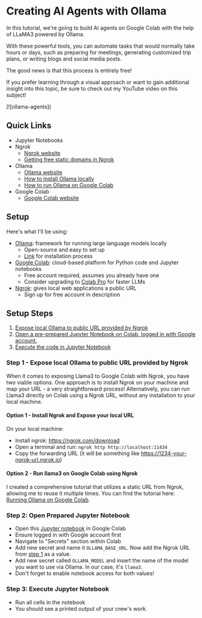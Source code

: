 # Creating AI Agents with Ollama

In this tutorial, we're going to build AI agents on Google Colab with the help of LLaMA3 powered by Ollama. 

With these powerful tools, you can automate tasks that would normally take hours or days, such as preparing for meetings, generating customized trip plans, or writing blogs and social media posts. 

The good news is that this process is entirely free!

If you prefer learning through a visual approach or want to gain additional insight into this topic, be sure to check out my YouTube video on this subject!

[![ollama-agents](

## Quick Links

* Jupyter Notebooks
* Ngrok
	* [Ngrok website](https://ngrok.com/)
	* [Getting free static domains in Ngrok](https://ngrok.com/blog-post/free-static-domains-ngrok-users)
* Ollama
	* [Ollama website](https://ollama.com/)
	* [How to install Ollama locally](/ollama/install-ollama/README.md)
    * [How to run Ollama on Google Colab](/ollama/ollama-on-colab/README.md)
* Google Colab
	* [Google Colab website](https://colab.research.google.com/)

## Setup

Here's what I'll be using:

* [Ollama](https://ollama.com/): framework for running large language models locally
	+ Open-source and easy to set up
	+ [Link]((/ollama/install-ollama/README.md)) for installation process
* [Google Colab](https://colab.research.google.com/): cloud-based platform for Python code and Jupyter notebooks
	+ Free account required, assumes you already have one
	+ Consider upgrading to [Colab Pro](https://colab.research.google.com/signup/pricing) for faster LLMs
* [Ngrok](https://ngrok.com/): gives local web applications a public URL
	+ Sign up for free account in description



## Setup Steps

1. [Expose local Ollama to public URL provided by Ngrok]()
2. [Open a pre-prepared Jupyter Notebook on Colab, logged in with Google account.]()
3. [Execute the code in Jupyter Notebook]()



### Step 1 - Expose local Ollama to public URL provided by Ngrok

When it comes to exposing Llama3 to Google Colab with Ngrok, you have two viable options. One approach is to install Ngrok on your machine and map your URL - a very straightforward process! Alternatively, you can run Llama3 directly on Colab using a Ngrok URL, without any installation to your local machine.

#### Option 1 - Install Ngrok and Expose your local URL

On your local machine:
 * Install ngrok: https://ngrok.com/download
 * Open a terminal and run: `ngrok http http://localhost:11434`
 * Copy the forwarding URL (it will be something like https://1234-your-ngrok-url.ngrok.io)

#### Option 2 - Run llama3 on Google Colab using Ngrok

I created a comprehensive tutorial that utilizes a static URL from Ngrok, allowing me to reuse it multiple times. You can find the tutorial here: [Running Ollama on Google Colab](/ollama/ollama-on-colab/README.md).


### Step 2: Open Prepared Jupyter Notebook

* Open this [Jupyter notebook]() in Google Colab
* Ensure logged in with Google account first
* Navigate to "Secrets" section within Colab
* Add new secret and name it `OLLAMA_BASE_URL`. Now add the Ngrok URL from [step 1](#step-1---expose-local-ollama-to-public-url-provided-by-ngrok) as a value. 
* Add new secret called `OLLAMA_MODEL` and insert the name of the model you want to use via Ollama. In our case, it's `llama3`.
* Don't forget to enable notebook access for both values!


### Step 3: Execute Jupyter Notebook

* Run all cells in the notebook
* You should see a printed output of your crew's work.